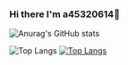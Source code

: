 ### Hi there I'm a45320614👋

<!--
**a45320614/a45320614** is a ✨ _special_ ✨ repository because its `README.md` (this file) appears on your GitHub profile.

Here are some ideas to get you started:

- 🔭 I’m currently working on ...
- 🌱 I’m currently learning ...
- 👯 I’m looking to collaborate on ...
- 🤔 I’m looking for help with ...
- 💬 Ask me about ...
- 📫 How to reach me: ...
- 😄 Pronouns: ...
- ⚡ Fun fact: ...
-->

![Anurag's GitHub stats](https://github-readme-stats.vercel.app/api?username=a45320614)


![Top Langs](https://github-readme-stats.vercel.app/api/top-langs/?username=a45320614)
[![Top Langs](https://github-readme-stats.vercel.app/api/top-langs/?username=a45320614)](https://github.com/anuraghazra/github-readme-stats)
